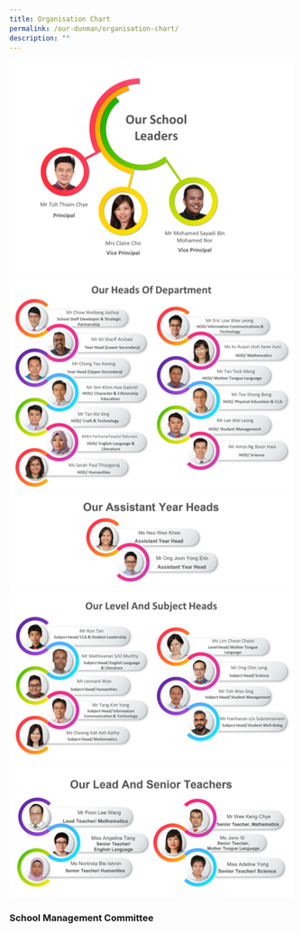 ```yaml
---
title: Organisation Chart
permalink: /our-dunman/organisation-chart/
description: ""
---
```

![](/images/Our%20School/SL.png)
![](/images/Our%20School/HOD.png)
![](/images/Our%20School/AYH.png)
![](/images/Our%20School/SH.png)
![](/images/Our%20School/ST.png)

### School Management Committee
